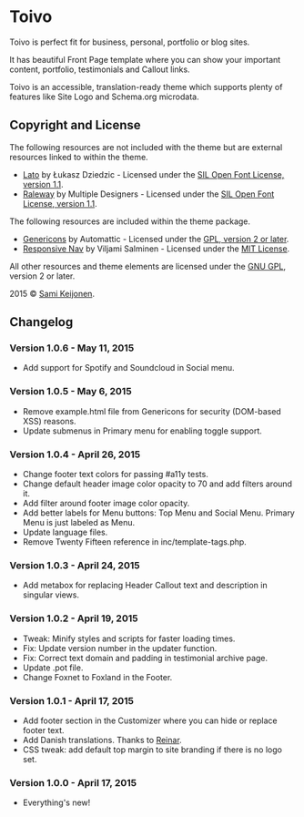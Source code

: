 # Toivo

Toivo is perfect fit for business, personal, portfolio or blog sites.

It has beautiful Front Page template where you can show your important content, portfolio, testimonials and Callout links.

Toivo is an accessible, translation-ready theme which supports plenty of features like Site Logo and Schema.org microdata.

## Copyright and License

The following resources are not included with the theme but are external resources linked to within the theme.

* [Lato](https://www.google.com/fonts/specimen/Lato) by Łukasz Dziedzic - Licensed under the [SIL Open Font License, version 1.1](http://scripts.sil.org/OFL).
* [Raleway](https://www.google.com/fonts/specimen/Raleway) by Multiple Designers - Licensed under the [SIL Open Font License, version 1.1](http://scripts.sil.org/OFL).

The following resources are included within the theme package.

* [Genericons](http://genericons.com/) by Automattic - Licensed under the [GPL, version 2 or later](http://www.gnu.org/licenses/old-licenses/gpl-2.0.html).
* [Responsive Nav](http://responsive-nav.com/) by Viljami Salminen - Licensed under the [MIT License](http://opensource.org/licenses/MIT).

All other resources and theme elements are licensed under the [GNU GPL](http://www.gnu.org/licenses/old-licenses/gpl-2.0.html), version 2 or later.

2015 &copy; [Sami Keijonen](https://foxland.fi).

## Changelog

### Version 1.0.6 - May 11, 2015

* Add support for Spotify and Soundcloud in Social menu.

### Version 1.0.5 - May 6, 2015

* Remove example.html file from Genericons for security (DOM-based XSS) reasons.
* Update submenus in Primary menu for enabling toggle support.

### Version 1.0.4 - April 26, 2015

* Change footer text colors for passing #a11y tests.
* Change default header image color opacity to 70 and add filters around it.
* Add filter around footer image color opacity.
* Add better labels for Menu buttons: Top Menu and Social Menu. Primary Menu is just labeled as Menu.
* Update language files.
* Remove Twenty Fifteen reference in inc/template-tags.php.

### Version 1.0.3 - April 24, 2015

* Add metabox for replacing Header Callout text and description in singular views.

### Version 1.0.2 - April 19, 2015

* Tweak: Minify styles and scripts for faster loading times.
* Fix: Update version number in the updater function.
* Fix: Correct text domain and padding in testimonial archive page.
* Update .pot file.
* Change Foxnet to Foxland in the Footer.

### Version 1.0.1 - April 17, 2015

* Add footer section in the Customizer where you can hide or replace footer text.
* Add Danish translations. Thanks to [Reinar](http://www.reinar-svendsen).
* CSS tweak: add default top margin to site branding if there is no logo set.

### Version 1.0.0 - April 17, 2015

* Everything's new!